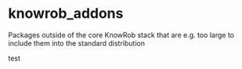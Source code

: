 knowrob_addons
==============

Packages outside of the core KnowRob stack that are e.g. too large to include them into the standard distribution

test
